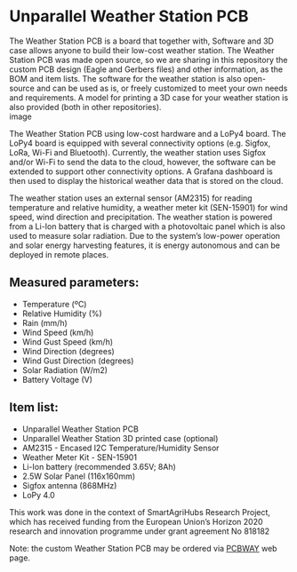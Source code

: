 # Unparallel Weather Station PCB

The Weather Station PCB is a board that together with, Software and 3D case allows anyone to build their low-cost weather station. The Weather Station PCB was made open source, so we are sharing in this repository the custom PCB design (Eagle and Gerbers files) and other information, as the BOM and item lists. The software for the weather station is also open-source and can be used as is, or freely customized to meet your own needs and requirements. A model for printing a 3D case for your weather station is also provided (both in other repositories).  
image  

The Weather Station PCB using low-cost hardware and a LoPy4 board. The LoPy4 board is equipped with several connectivity options (e.g. Sigfox, LoRa, Wi-Fi and Bluetooth). Currently, the weather station uses Sigfox and/or Wi-Fi to send the data to the cloud, however, the software can be extended to support other connectivity options. A Grafana dashboard is then used to display the historical weather data that is stored on the cloud.

The weather station uses an external sensor (AM2315) for reading temperature and relative humidity, a weather meter kit (SEN-15901) for wind speed, wind direction and precipitation. The weather station is powered from a Li-Ion battery that is charged with a photovoltaic panel which is also used to measure solar radiation. Due to the system’s low-power operation and solar energy harvesting features, it is energy autonomous and can be deployed in remote places.


## Measured parameters:
*	Temperature (ºC)
*	Relative Humidity (%)
*	Rain (mm/h)
*	Wind Speed (km/h)
*	Wind Gust Speed (km/h)
*	Wind Direction (degrees)
*	Wind Gust Direction (degrees)
*	Solar Radiation (W/m2)
*	Battery Voltage (V)

## Item list:
*	Unparallel Weather Station PCB
*	Unparallel Weather Station 3D printed case (optional)
*	AM2315 - Encased I2C Temperature/Humidity Sensor
*	Weather Meter Kit - SEN-15901
*	Li-Ion battery (recommended 3.65V; 8Ah)
*	2.5W Solar Panel (116x160mm)
*	Sigfox antenna (868MHz)
*	LoPy 4.0

This work was done in the context of SmartAgriHubs Research Project, which has received funding from the European Union’s Horizon 2020 research and innovation programme under grant agreement No 818182

Note: the custom Weather Station PCB may be ordered via [PCBWAY](https://www.pcbway.com/project/shareproject/Unparallel_Weather_Station_PCB.html) web page.
